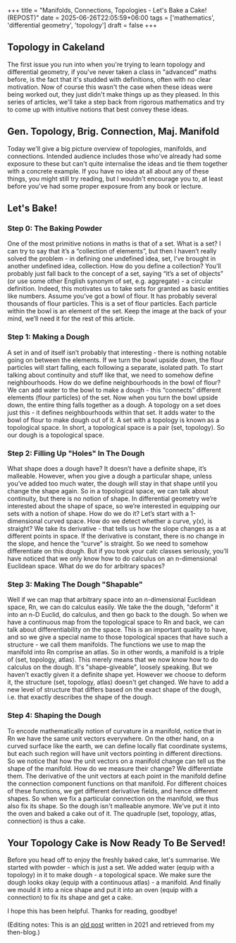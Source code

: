 +++
title = "Manifolds, Connections, Topologies - Let's Bake a Cake! (REPOST)"
date = 2025-06-26T22:05:59+06:00
tags = ['mathematics', 'differential geometry', 'topology']
draft = false
+++

## Topology in Cakeland
The first issue you run into when you're trying to learn topology and differential geometry, if you've never taken a class in "advanced" maths before, is the fact that it's studded with definitions, often with no clear motivation. Now of course this wasn't the case when these ideas were being worked out, they just didn't make things up as they pleased. In this series of articles, we'll take a step back from rigorous mathematics and try to come up with intuitive notions that best convey these ideas. 
## Gen. Topology, Brig. Connection, Maj. Manifold
Today we'll give a big picture overview of topologies, manifolds, and connections. Intended audience includes those who've already had some exposure to these but can't quite internalise the ideas and tie them together with a concrete example. If you have no idea at all about any of these things, you might still try reading, but I wouldn't encourage you to, at least before you've had some proper exposure from any book or lecture.

## Let's Bake!
### Step 0: The Baking Powder
One of the most primitive notions in maths is that of a set. What is a set? I can try to say that it’s a “collection of elements”, but then I haven’t really solved the problem - in defining one undefined idea, set, I’ve brought in another undefined idea, collection. How do you define a collection? You’ll probably just fall back to the concept of a set, saying “it’s a set of objects” (or use some other English synonym of set, e.g. aggregate) - a circular definition. Indeed, this motivates us to take sets for granted as basic entities like numbers. Assume you’ve got a bowl of flour. It has probably several thousands of flour particles. This is a set of flour particles. Each particle within the bowl is an element of the set. Keep the image at the back of your mind, we’ll need it for the rest of this article.

### Step 1: Making a Dough
A set in and of itself isn’t probably that interesting - there is nothing notable going on between the elements. If we turn the bowl upside down, the flour particles will start falling, each following a separate, isolated path. To start talking about continuity and stuff like that, we need to somehow define neighbourhoods. How do we define neighbourhoods in the bowl of flour? We can add water to the bowl to make a dough - this “connects” different elements (flour particles) of the set. Now when you turn the bowl upside down, the entire thing falls together as a dough. A topology on a set does just this - it defines neighbourhoods within that set. It adds water to the bowl of flour to make dough out of it. A set with a topology is known as a topological space. In short, a topological space is a pair (set, topology). So our dough is a topological space.

### Step 2: Filling Up "Holes" In The Dough
What shape does a dough have? It doesn’t have a definite shape, it’s malleable. However, when you give a dough a particular shape, unless you’ve added too much water, the dough will stay in that shape until you change the shape again. So in a topological space, we can talk about continuity, but there is no notion of shape. In differential geometry we’re interested about the shape of space, so we’re interested in equipping our sets with a notion of shape. How do we do it? Let’s start with a 1-dimensional curved space. How do we detect whether a curve, y(x), is straight? We take its derivative - that tells us how the slope changes as a at different points in space. If the derivative is constant, there is no change in the slope, and hence the “curve” is straight. So we need to somehow differentiate on this dough. But if you took your calc classes seriously, you’ll have noticed that we only know how to do calculus on an n-dimensional Euclidean space. What do we do for arbitrary spaces?

### Step 3: Making The Dough "Shapable"
Well if we can map that arbitrary space into an n-dimensional Euclidean space, Rn, we can do calculus easily. We take the the dough, "deform" it into an n-D Euclid, do calculus, and then go back to the dough. So when we have a continuous map from the topological space to Rn and back, we can talk about differentiability on the space. This is an important quality to have, and so we give a special name to those topological spaces that have such a structure - we call them manifolds. The functions we use to map the manifold into Rn comprise an atlas. So in other words, a manifold is a triple of (set, topology, atlas). This merely means that we now know how to do calculus on the dough. It's "shape-giveable", loosely speaking. But we haven't exactly given it a definite shape yet. However we choose to deform it, the structure (set, topology, atlas) doesn't get changed. We have to add a new level of structure that differs based on the exact shape of the dough, i.e. that exactly describes the shape of the dough. 

### Step 4: Shaping the Dough
To encode mathematically notion of curvature in a manifold, notice that in Rn we have the same unit vectors everywhere. On the other hand, on a curved surface like the earth, we can define locally flat coordinate systems, but each such region will have unit vectors pointing in different directions. So we notice that how the unit vectors on a manifold change can tell us the shape of the manifold. How do we measure their change? We differentiate them. The derivative of the unit vectors at each point in the manifold define the connection component functions on that manifold. For different choices of these functions, we get different derivative fields, and hence different shapes. So when we fix a particular connection on the manifold, we thus also fix its shape. So the dough isn't malleable anymore. We've put it into the oven and baked a cake out of it. The quadruple (set, topology, atlas, connection) is thus a cake.

## Your Topology Cake is Now Ready To Be Served!
Before you head off to enjoy the freshly baked cake, let's summarise. We started with powder - which is just a set. We added water (equip with a topology) in it to make dough - a topological space. We make sure the dough looks okay (equip with a continuous atlas) - a manifold. And finally we mould it into a nice shape and put it into an oven (equip with a connection) to fix its shape and get a cake.

I hope this has been helpful. Thanks for reading, goodbye!

(Editing notes: This is an [old post](https://susmitislam.wordpress.com/2021/04/25/a-wannabe-topologists-apology-lets-bake-a-cake/) written in 2021 and retrieved from my then-blog.)
